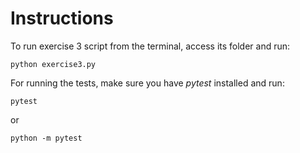 # Instructions

To run exercise 3 script from the terminal, access its folder and run:
```
python exercise3.py
```

For running the tests, make sure you have *pytest* installed and run:
```
pytest
```
or

```
python -m pytest
```